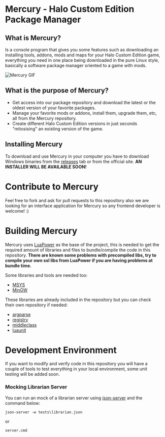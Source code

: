 # Mercury - Halo Custom Edition Package Manager

## What is Mercury?

Is a console program that gives you some features such as downloading an installing tools, addons, mods and maps for your Halo Custom Edition game, everything you need in one place being downloaded in the pure Linux style, basically a software package manager oriented to a game with mods.

![Mercury GIF](https://i.imgur.com/0Brri7L.gif)

## What is the purpose of Mercury?

- Get access into our package repository and download the latest or the oldest version of your favorite packages.
- Manage your favorite mods or addons, install them, upgrade them,  etc, all from the Mercury repository.
- Create different Halo Custom Edition versions in just seconds "mitosising" an existing version of the game.

## Installing Mercury

To download and use Mercury in your computer you have to download Windows binaries from the [releases](https://github.com/Sledmine/Mercury/releases) tab or from the official site.
**AN INSTALLER WILL BE AVAILABLE SOON!**

# Contribute to Mercury

Feel free to fork and ask for pull requests to this repository also we are looking for an interface application for Mercury so any frontend developer is welcome! :)

# Building Mercury

Mercury uses [LuaPower](https://luapower.com) as the base of the project, this is needed to get the required amount of libraries and files to bundle/compile the code in this repository.
**There are known some problems with precompiled libs, try to compile your own ssl libs from LuaPower if you are having problems at bundle time.**

Some libraries and tools are needed too:

- [MSYS](http://www.mingw.org/wiki/MSYS)
- [MinGW](http://mingw-w64.org/doku.php)

These libraries are already included in the repository but you can check their own repository if needed:

- [argparse](https://github.com/luarocks/argparse)
- [registry](https://github.com/Tieske/registry)
- [middleclass](https://github.com/kikito/middleclass)
- [luaunit](https://github.com/bluebird75/luaunit)

# Development Environment

If you want to modify and verify code in this repository you will have a couple of tools to
test everything in your local environment, some unit testing will be added soon.

### Mocking Librarian Server

You can run an mock of a librarian server using [json-server](https://github.com/typicode/json-server) and the command below:

```
json-server -w tests\librarian.json
```

or

```
server.cmd
```
